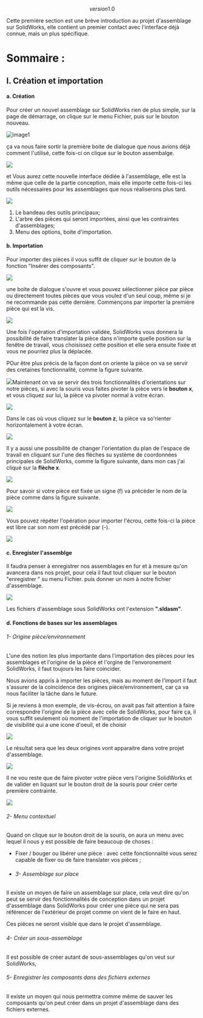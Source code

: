 $$version 1.0$$

Cette première section est une brève introduction au projet d'assemblage sur SolidWorks, elle contient un premier contact avec l'interface déjà connue, mais un plus spécifique. 

# Sommaire :

## I. Création et importation

#### a. Création

Pour créer un nouvel assemblage sur SolidWorks rien de plus simple, sur la page de démarrage, on clique sur le menu Fichier, puis sur le bouton nouveau.

![image1](..\Attachements\outil_nouveau.jpg)

ça va nous faire sortir la première boite de dialogue que nous avions déjà comment l'utilisé, cette fois-ci on clique sur le bouton assembalge.

![](..\Attachements\nouveau_assemblage.jpg)

et Vous aurez cette nouvelle interface dédiée à l'assemblage, elle est la même que celle de la partie conception, mais elle importe cette fois-ci les outils nécessaires pour les assemblages que nous réaliserons plus tard.

![](..\Attachements\assemblage_interface.jpg)

1. Le bandeau des outils principaux; 
2. L'arbre des pièces qui seront importées, ainsi que les contraintes d'assemblages;
3. Menu des options, boite d'importation.

#### b. Importation

Pour importer des pièces il vous suffit de cliquer sur le bouton de la fonction "Insérer des composants".

![](..\Attachements\outil_importation.jpg)

une boite de dialogue s'ouvre et vous pouvez sélectionner pièce par pièce ou directement toutes pièces que vous voulez d'un seul coup, même si je ne recommande pas cette dernière.
Commençons par importer la première pièce qui est la vis. 

![](..\Attachements\selection_vis.jpg)

Une fois l'opération d'importation validée, SolidWorks vous donnera la possibilité de faire translater la pièce dans n'importe quelle position sur la fenêtre de travail, vous choisissez cette position et elle sera ensuite fixée et vous ne pourriez plus la déplacée. 

POur être plus précis de la façon dont on oriente la pièce on va se servir des cretaines fonctionnalité, comme la figure suivante.

![](..\Attachements\assemblage_vis_import.jpg)Maintenant on va se servir des trois fonctionnalités d'orientations sur notre pièces, si avec la souris vous faites pivoter la pièce vers le **bouton x**, et vous cliquez sur lui, la pièce va pivoter normal à votre écran.

![](..\Attachements\assemblage_vis_import_x.jpg)

Dans le cas où  vous cliquez sur le **bouton z**, la pièce va so'rienter horizontalement à votre écran.

![](..\Attachements\assemblage_vis_import_z.jpg)

Il y a aussi une possibilité de changer l'orientation du plan de l'espace de travail en cliquant sur l'une des flèches su système de coordonnées principales de SolidWorks, comme la figure suivante, dans mon cas j'ai cliqué sur la **flèche x**.

![](..\Attachements\assemblage_vis_import_z_fx.jpg)

Pour savoir si votre pièce est fixée un signe (f) va précéder le nom de la pièce comme dans la figure suivante.

![](..\Attachements\piece_fixee.jpg)

Vous pouvez répéter l'opération pour importer l'écrou, cette fois-ci la pièce est libre car son nom est précédé par (-).

![](..\Attachements\assemblage_ecrou.jpg)

#### c. Enregister l'assemblge

Il faudra penser à enregistrer nos assemblages en fur et à mesure qu'on avancera dans nos projet, pour cela il faut tout cliquer sur le bouton "enregistrer " su menu Fichier. puis donner un nom à notre fichier d'assemblage.

![](..\Attachements\enregister_assemblage.jpg)

Les fichiers d'assemblage sous SolidWorks ont l'extension **".sldasm"**.

#### d. Fonctions de bases sur les assemblages

###### 1- Origine pièce/environnement

L'une des notion les plus importante dans l'importation des pièces pour les assemblages et l'origine de la pièce et l'orgine de l'envoronement SolidWorks, il faut toujours les faire coincider.

Nous avions appris à importer les pièces, mais au moment de l'import il faut s'assurer de la coincidence des origines pièce/environnement, car ça va nous faciliter la tâche dans le future.

Si je reviens à mon exemple, de vis-écrou, on avait pas fait attention à faire correspondre l'origine de la pièce avec celle de SolidWorks, pour faire ça, il vous suffit seulement où moment de l'importation de cliquer sur le bouton de visibilité qui a une icone d'oeuil, et de choisir 

![](..\Attachements\assemblage_origine_visib.jpg)

Le résultat sera que les deux origines vont apparaitre dans votre projet d'assemblage.

![](..\Attachements\assemblage_origine_active.JPG)

Il ne vou reste que de faire pivoter votre pièce vers l'origine SolidWorks et de valider en liquant sur le bouton droit de la souris pour créer certe première contrainte.

![](..\Attachements\assemblage_contrainte_origines.jpg) 

###### 2- Menu contextuel

Quand on clique sur le bouton droit de la souris, on aura un menu avec lequel il nous y est possible de faire beaucoup de choses : 

- Fixer / bouger ou libérer une pièce : avec cette fonctionnalité vous serez capable de fixer ou de faire translater vos pièces ;

- ###### 3- Assemblage sur place

Il existe un moyen de faire un assemblage sur place, cela veut dire qu'on peut se servir des fonctionnalités de conception dans un projet d'assemblage dans SolidWorks pour créer une pièce qui ne sera pas référencer de l'extérieur de projet comme on vient de le faire en haut.

Ces pièces ne seront visible que dans le projet d'assemblage.

###### 4- Créer un sous-assemblage

Il est possible de créer autant de sous-assemblages qu'on veut sur SolidWorks, 

###### 5- Enregistrer les composants dans des fichiers externes

Il existe un moyen qui nous permettra comme même de sauver les composants qu'on peut créer dans un projet d'assemblage dans des fichiers externes.
